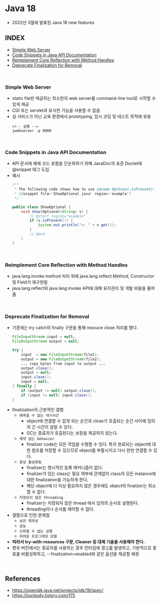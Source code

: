 # Java 18
- 2022년 3월에 발표된 Java 18 new features

## INDEX
- [Simple Web Server](#simple-web-server) 
- [Code Snippets in Java API Documentation](#code-snippets-in-java-api-documentation)
- [Reimplement Core Reflection with Method Handles](#reimplement-core-reflection-with-method-handles)
- [Deprecate Finalization for Removal](#deprecate-finalization-for-removal)
<br/>

### Simple Web Server
- static file만 제공하는 최소한의 web server를 command-line tool로 시작할 수 있게 제공
- CGI 또는 servlet과 유사한 기능을 사용할 수 없음
- 실 서비스가 아닌 교육 환경에서 prototyping, 임시 코딩 및 테스트 목적에 유용
  ```
  <!-- 실행 -->
  jwebserver -p 9000
  ```
<br/>

### Code Snippets in Java API Documentation
- API 문서에 예제 코드 포함을 단순화하기 위해 JavaDoc의 표준 Doclet에 @snippet 태그 도입
- 예시
  ```java
  /**
   * The following code shows how to use {@code Optional.isPresent}:
   * {@snippet file="ShowOptional.java" region="example"}
   */
  
  public class ShowOptional {
      void show(Optional<String> v) {
          // @start region="example"
          if (v.isPresent()) {
              System.out.println("v: " + v.get());
          }
          // @end
      }
  }
  ```
<br/>

### Reimplement Core Reflection with Method Handles
- java.lang.invoke method 처리 위에 java.lang.reflect.Method, Constructor 및 Field가 재구현됨
- java.lang.reflect와 java.lang.invoke API에 대해 유지관리 및 개발 비용을 줄여줌
<br/>

### Deprecate Finalization for Removal
- 기존에는 try catch의 finally 구문을 통해 resouce close 처리를 했다.
  ```java
  FileInputStream input = null;
  FileOutputStream output = null;

  try {
      input  = new FileInputStream(file1);
      output = new FileOutputStream(file2);
      ... copy bytes from input to output ...
      output.close();
      output = null;
      input.close();
      input = null;
  } finally {
      if (output != null) output.close();
      if (input != null) input.close();
  }
  ```
- finalization의 근본적인 결함
  - `예측할 수 없는 대기시간`
    - object에 연결할 수 없게 되는 순간과 close가 호출되는 순간 사이에 임의의 긴 시간이 걸릴 수 있다.
    - GC는 종료자가 호출된다는 보장을 제공하지 않는다.
  - `제약 없는 behavior`
    - finalizer code는 모든 작업을 수행할 수 있다. 특히 완료되는 object에 대한 참조를 저장할 수 있으므로 object를 부활시키고 다시 한번 연결할 수 있다.
  - `항상 활성화됨`
    - finalizer는 명시적인 등록 메커니즘이 없다.
    - finalizer가 있는 class는 필요 여부에 관계없이 class의 모든 instance에 대한 finalization을 가능하게 한다.
    - 해당 object에 더 이상 필요하지 않은 경우에도 object의 finalizer는 취소할 수 없다.
  - `지정되지 않은 threading`
    - finalizer는 지정되지 않은 thread 에서 임의의 순서로 실행된다.
    - threading이나 순서를 제어할 수 없다.
- 결함으로 인한 문제점
  - `보안 취약성`
  - `성능`
  - `신뢰할 수 없는 실행`
  - `어려운 프로그래밍 모델`
- **따라서 try-with-resources 구문, Cleaner 등 대체 기술을 사용해야 한다.**
- 향후 버전에서는 종료자를 사용하는 경우 런타임에 경고를 발생하고, 기본적으로 종료를 비활성화하고, --finalization=enabled와 같은 옵션을 제공할 예정
<br/>

## References
- https://openjdk.java.net/projects/jdk/18/spec/
- https://luvstudy.tistory.com/175
